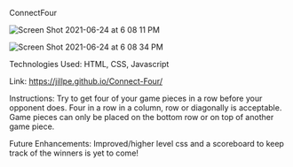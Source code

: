 ConnectFour

![Screen Shot 2021-06-24 at 6 08 11 PM](https://user-images.githubusercontent.com/84697174/123353830-43990d00-d517-11eb-96e9-54334c94bcdc.png)

![Screen Shot 2021-06-24 at 6 08 34 PM](https://user-images.githubusercontent.com/84697174/123353841-4693fd80-d517-11eb-9981-fddb5231d335.png)


Technologies Used: HTML, CSS, Javascript

Link: https://jillpe.github.io/Connect-Four/

Instructions: Try to get four of your game pieces in a row before your opponent does. Four in a row in a column, row or diagonally is acceptable. Game pieces can only be placed on the bottom row or on top of another game piece.

Future Enhancements: Improved/higher level css and a scoreboard to keep track of the winners is yet to come!
